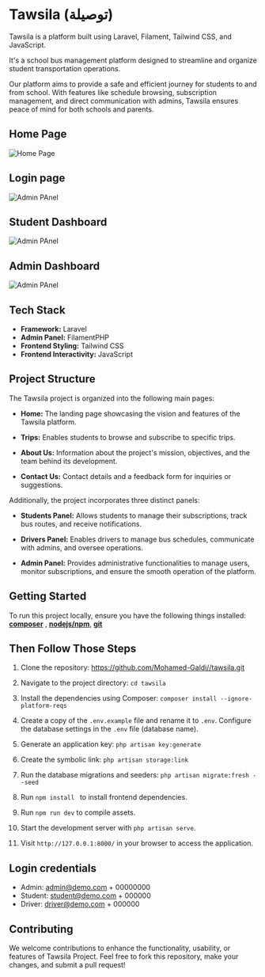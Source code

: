 # Tawsila (توصيلة)

Tawsila is a platform built using Laravel, Filament, Tailwind CSS, and JavaScript.

It's a school bus management platform designed to streamline and organize student transportation operations.

Our platform aims to provide a safe and efficient journey for students to and from school. With features like schedule browsing, subscription management, and direct communication with admins, Tawsila ensures peace of mind for both schools and parents.


## Home Page
![Home Page](public/assets/readmeImages/homepage.png)
## Login page
![Admin PAnel](public/assets/readmeImages/login-page.png)
## Student Dashboard
![Admin PAnel](public/assets/readmeImages/student-panel.png)
## Admin Dashboard
![Admin PAnel](public/assets/readmeImages/admin-panel.png)

## Tech Stack

-   **Framework:** Laravel
-   **Admin Panel:** FilamentPHP
-   **Frontend Styling:** Tailwind CSS
-   **Frontend Interactivity:** JavaScript


## Project Structure
The Tawsila project is organized into the following main pages:

- **Home:** The landing page showcasing the vision and features of the Tawsila platform.

- **Trips:** Enables students to browse and subscribe to specific trips.

- **About Us:** Information about the project's mission, objectives, and the team behind its development.

- **Contact Us:** Contact details and a feedback form for inquiries or suggestions.

Additionally, the project incorporates three distinct panels:

- **Students Panel:** Allows students to manage their subscriptions, track bus routes, and receive notifications.

- **Drivers Panel:** Enables drivers to manage bus schedules, communicate with admins, and oversee operations.

- **Admin Panel:** Provides administrative functionalities to manage users, monitor subscriptions, and ensure the smooth operation of the platform.

## Getting Started

To run this project locally, ensure you have the following things installed: [**composer**](https://getcomposer.org/download/) , [**nodejs/npm**](https://nodejs.org/en/download), [**git**](https://git-scm.com/downloads)

## Then Follow Those Steps

1. Clone the repository: https://github.com/Mohamed-Galdi//tawsila.git

2. Navigate to the project directory: `cd tawsila`

3. Install the dependencies using Composer: `composer install --ignore-platform-reqs`

4. Create a copy of the `.env.example` file and rename it to `.env`. Configure the database settings in the `.env` file (database name).

5. Generate an application key: `php artisan key:generate`

6. Create the symbolic link: `php artisan storage:link`

7. Run the database migrations and seeders: `php artisan migrate:fresh --seed`

9. Run `npm install ` to install frontend dependencies.

10. Run `npm run dev` to compile assets.

11. Start the development server with `php artisan serve`.

12. Visit `http://127.0.0.1:8000/` in your browser to access the application.

## Login credentials
- Admin: admin@demo.com + 00000000
- Student: student@demo.com + 000000
- Driver: driver@demo.com + 000000

## Contributing

We welcome contributions to enhance the functionality, usability, or features of Tawsila Project. Feel free to fork this repository, make your changes, and submit a pull request!
